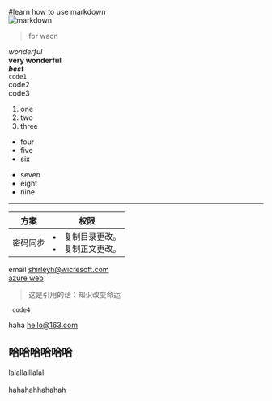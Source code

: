 #learn how to use markdown  
![markdown](http://c.hiphotos.baidu.com/baike/c0%3Dbaike180%2C5%2C5%2C180%2C60/sign=d997317c11ce36d3b6098b625b9a51e2/00e93901213fb80ef9ceac7132d12f2eb938947d.jpg)  
> for wacn  

*wonderful*  
**very wonderful**  
***best***  
`code1`  
     code2  
     code3  
1. one  
2. two  
3. three  
* four  
* five  
* six  
- seven  
- eight  
- nine  


***  
方案 | 权限  
---------------|--------------|  
密码同步 | <li>复制目录更改。</li><li>复制正文更改。</li>

email <shirleyh@wicresoft.com>  
[azure web](https://www.azure.cn)  

> 这是引用的话：知识改变命运  

     code4
     
haha <hello@163.com>  

哈哈哈哈哈哈  
-  

lalallalllalal
<br><br>
hahahahhahahah

     

